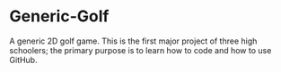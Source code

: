 # Generic-Golf
A generic 2D golf game. This is the first major project of three high schoolers; the primary purpose is to learn how to code and how to use GitHub.
